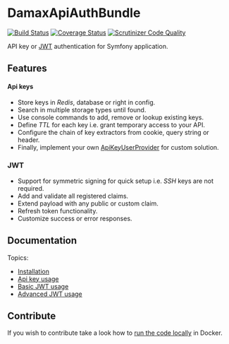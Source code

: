 # DamaxApiAuthBundle

[![Build Status](https://travis-ci.org/lakiboy/damax-api-auth-bundle.svg?branch=master)](https://travis-ci.org/lakiboy/damax-api-auth-bundle) [![Coverage Status](https://coveralls.io/repos/lakiboy/damax-api-auth-bundle/badge.svg?branch=master&service=github)](https://coveralls.io/github/lakiboy/damax-api-auth-bundle?branch=master) [![Scrutinizer Code Quality](https://scrutinizer-ci.com/g/lakiboy/damax-api-auth-bundle/badges/quality-score.png?b=master)](https://scrutinizer-ci.com/g/lakiboy/damax-api-auth-bundle/?branch=master)

API key or [JWT](https://jwt.io/) authentication for Symfony application.

## Features

#### Api keys

- Store keys in _Redis_, database or right in config.
- Search in multiple storage types until found.
- Use console commands to add, remove or lookup existing keys.
- Define _TTL_ for each key i.e. grant temporary access to your API.
- Configure the chain of key extractors from cookie, query string or header.
- Finally, implement your own [ApiKeyUserProvider](Security/ApiKey/ApiKeyUserProvider.php) for custom solution.

### JWT

- Support for symmetric signing for quick setup i.e. _SSH_ keys are not required.
- Add and validate all registered claims.
- Extend payload with any public or custom claim.
- Refresh token functionality.
- Customize success or error responses.

## Documentation

Topics:

- [Installation](Resources/doc/installation.md)
- [Api key usage](Resources/doc/api-key.md)
- [Basic JWT usage](Resources/doc/jwt-basic.md)
- [Advanced JWT usage](Resources/doc/jwt-advanced.md)

## Contribute

If you wish to contribute take a look how to [run the code locally](Resources/doc/development.md) in Docker.
